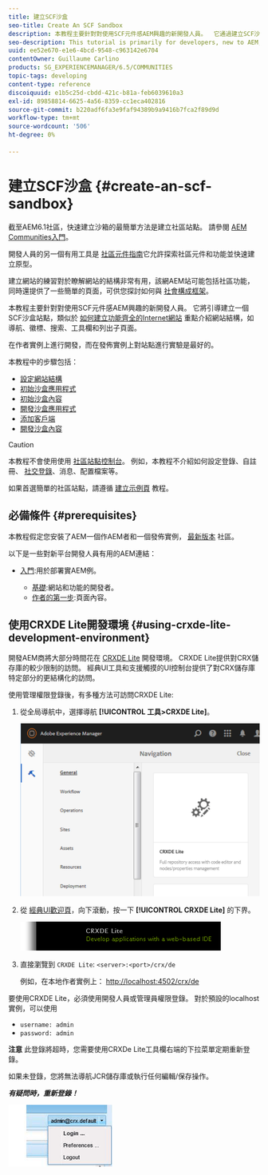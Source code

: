 ```yaml
---
title: 建立SCF沙盒
seo-title: Create An SCF Sandbox
description: 本教程主要針對對使用SCF元件感AEM興趣的新開發人員。  它通過建立SCF沙盒站點
seo-description: This tutorial is primarily for developers, new to AEM, who are interested in using SCF components.  It walks through the creation of An SCF Sandbox site
uuid: ee52e670-e1e6-4bcd-9548-c963142e6704
contentOwner: Guillaume Carlino
products: SG_EXPERIENCEMANAGER/6.5/COMMUNITIES
topic-tags: developing
content-type: reference
discoiquuid: e1b5c25d-cbdd-421c-b81a-feb6039610a3
exl-id: 89858814-6625-4a56-8359-cc1eca402816
source-git-commit: b220adf6fa3e9faf94389b9a9416b7fca2f89d9d
workflow-type: tm+mt
source-wordcount: '506'
ht-degree: 0%

---
```


# 建立SCF沙盒  {#create-an-scf-sandbox}


截至AEM6.1社區，快速建立沙箱的最簡單方法是建立社區站點。 請參閱 [AEM Communities入門](getting-started.md)。

開發人員的另一個有用工具是 [社區元件指南](components-guide.md)它允許探索社區元件和功能並快速建立原型。

建立網站的練習對於瞭解網站的結構非常有用，該網AEM站可能包括社區功能，同時還提供了一些簡單的頁面，可供您探討如何與 [社會構成框架](scf.md)。

本教程主要針對對使用SCF元件感AEM興趣的新開發人員。 它將引導建立一個SCF沙盒站點，類似於 [如何建立功能齊全的Internet網站](../../help/sites-developing/website.md) 重點介紹網站結構，如導航、徽標、搜索、工具欄和列出子頁面。

在作者實例上進行開發，而在發佈實例上對站點進行實驗是最好的。

本教程中的步驟包括：

* [設定網站結構](setup-website.md)
* [初始沙盒應用程式](initial-app.md)
* [初始沙盒內容](initial-content.md)
* [開發沙盒應用程式](develop-app.md)
* [添加客戶端](add-clientlibs.md)
* [開發沙盒內容](develop-content.md)

>[!CAUTION]
>
>本教程不會使用使用 [社區站點控制台](sites-console.md)。 例如，本教程不介紹如何設定登錄、自註冊、 [社交登錄](social-login.md)、消息、配置檔案等。
>
>如果首選簡單的社區站點，請遵循 [建立示例頁](create-sample-page.md) 教程。

## 必備條件 {#prerequisites}

本教程假定您安裝了AEM一個作AEM者和一個發佈實例， [最新版本](deploy-communities.md#latest-releases) 社區。

以下是一些對新平台開發人員有用的AEM連結：

* [入門](../../help/sites-deploying/deploy.md#getting-started):用於部署實AEM例。

   * [基礎](../../help/sites-developing/the-basics.md):網站和功能的開發者。
   * [作者的第一步](../../help/sites-authoring/first-steps.md):頁面內容。

## 使用CRXDE Lite開發環境 {#using-crxde-lite-development-environment}

開發AEM商將大部分時間花在 [CRXDE Lite](../../help/sites-developing/developing-with-crxde-lite.md) 開發環境。 CRXDE Lite提供對CRX儲存庫的較少限制的訪問。 經典UI工具和支援觸摸的UI控制台提供了對CRX儲存庫特定部分的更結構化的訪問。

使用管理權限登錄後，有多種方法可訪問CRXDE Lite:

1. 從全局導航中，選擇導航 **[!UICONTROL 工具>CRXDE Lite]**。

   ![crxde-lite](assets/tools-crxde.png)

2. 從 [經典UI歡迎頁](http://localhost:4502/welcome.html)，向下滾動，按一下 **[!UICONTROL CRXDE Lite]** 的下界。

   ![經典ui-crxde](assets/classic-ui-crxde.png)

3. 直接瀏覽到 `CRXDE Lite`: `<server>:<port>/crx/de`

   例如，在本地作者實例上： [http://localhost:4502/crx/de](http://localhost:4502/crx/de)

要使用CRXDE Lite，必須使用開發人員或管理員權限登錄。 對於預設的localhost實例，可以使用

* `username: admin`
* `password: admin`


**注意** 此登錄將超時，您需要使用CRXDe Lite工具欄右端的下拉菜單定期重新登錄。

如果未登錄，您將無法導航JCR儲存庫或執行任何編輯/保存操作。

***有疑問時，重新登錄！***

![重新登錄](assets/relogin.png)
